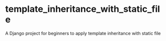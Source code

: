 # template_inheritance_with_static_file
A Django project for beginners to apply template inheritance with static file
